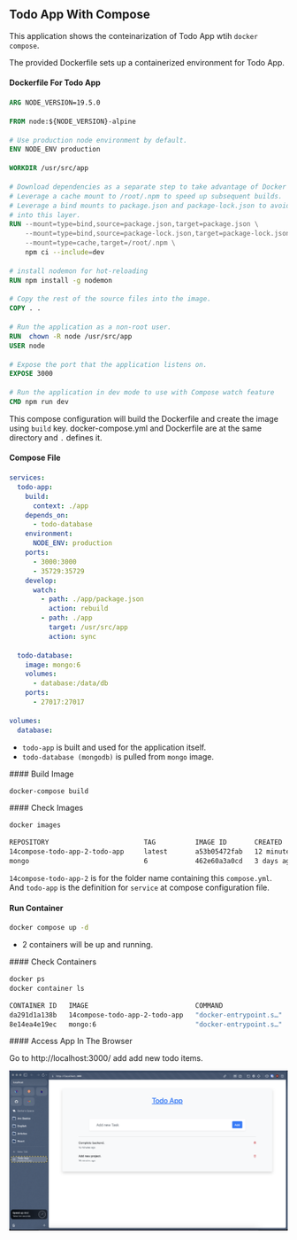 ## Todo App With Compose

This application shows the conteinarization of Todo App wtih `docker compose`.

The provided Dockerfile sets up a containerized environment for Todo App.

#### Dockerfile For Todo App

```dockerfile
ARG NODE_VERSION=19.5.0

FROM node:${NODE_VERSION}-alpine

# Use production node environment by default.
ENV NODE_ENV production

WORKDIR /usr/src/app

# Download dependencies as a separate step to take advantage of Docker's caching.
# Leverage a cache mount to /root/.npm to speed up subsequent builds.
# Leverage a bind mounts to package.json and package-lock.json to avoid having to copy them into
# into this layer.
RUN --mount=type=bind,source=package.json,target=package.json \
    --mount=type=bind,source=package-lock.json,target=package-lock.json \
    --mount=type=cache,target=/root/.npm \
    npm ci --include=dev

# install nodemon for hot-reloading
RUN npm install -g nodemon

# Copy the rest of the source files into the image.
COPY . .

# Run the application as a non-root user.
RUN  chown -R node /usr/src/app
USER node

# Expose the port that the application listens on.
EXPOSE 3000

# Run the application in dev mode to use with Compose watch feature
CMD npm run dev
```

This compose configuration will build the Dockerfile and create the image using `build` key. docker-compose.yml and Dockerfile are at the same directory and `.` defines it.

#### Compose File

```yml
services:
  todo-app:
    build:
      context: ./app
    depends_on:
      - todo-database
    environment:
      NODE_ENV: production
    ports:
      - 3000:3000
      - 35729:35729
    develop:
      watch:
        - path: ./app/package.json
          action: rebuild
        - path: ./app
          target: /usr/src/app
          action: sync

  todo-database:
    image: mongo:6
    volumes:
      - database:/data/db
    ports:
      - 27017:27017

volumes:
  database:
```

- `todo-app` is built and used for the application itself.
- `todo-database (mongodb)` is pulled from `mongo` image.

#### Build Image

```bash
docker-compose build
```

#### Check Images

```bash
docker images
```

```bash
REPOSITORY                        TAG          IMAGE ID       CREATED          SIZE
14compose-todo-app-2-todo-app     latest       a53b05472fab   12 minutes ago   224MB
mongo                             6            462e60a3a0cd   3 days ago       660MB
```

`14compose-todo-app-2` is for the folder name containing this `compose.yml`. And `todo-app` is the definition for `service` at compose configuration file.

#### Run Container

```bash
docker compose up -d
```

- 2 containers will be up and running.

#### Check Containers

```bash
docker ps
docker container ls
```

```bash
CONTAINER ID   IMAGE                           COMMAND                  CREATED          STATUS          PORTS                                              NAMES
da291d1a138b   14compose-todo-app-2-todo-app   "docker-entrypoint.s…"   14 minutes ago   Up 14 minutes   0.0.0.0:3000->3000/tcp, 0.0.0.0:35729->35729/tcp   14compose-todo-app-2-todo-app-1
8e14ea4e19ec   mongo:6                         "docker-entrypoint.s…"   14 minutes ago   Up 14 minutes   0.0.0.0:27017->27017/tcp                           14compose-todo-app-2-todo-database-1
```

#### Access App In The Browser

Go to http://localhost:3000/ add add new todo items.

![img](assets/docker1.png)
